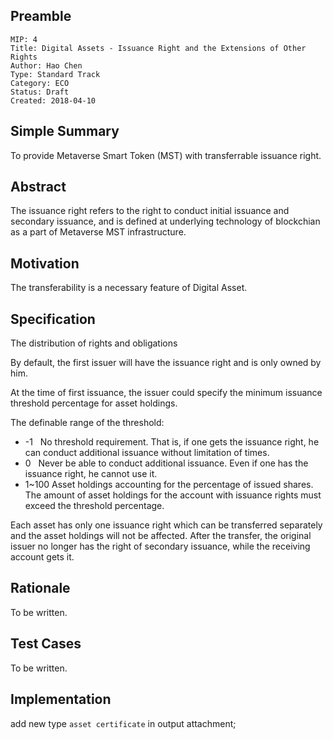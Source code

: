 ## Preamble

```
MIP: 4
Title: Digital Assets - Issuance Right and the Extensions of Other Rights 
Author: Hao Chen
Type: Standard Track
Category: ECO
Status: Draft
Created: 2018-04-10
```

## Simple Summary
To provide Metaverse Smart Token (MST) with transferrable issuance right. 

## Abstract
The issuance right refers to the right to conduct initial issuance and secondary issuance, and is defined at underlying technology of blockchian as a part of Metaverse MST infrastructure. 

## Motivation
The transferability is a necessary feature of Digital Asset. 

## Specification
The distribution of rights and obligations

By default, the first issuer will have the issuance right and is only owned by him.

At the time of first issuance, the issuer could specify the minimum issuance threshold percentage for asset holdings.

The definable range of the threshold:
- -1           No threshold requirement. That is, if one gets the issuance right, he can conduct additional issuance without limitation of times.
- 0            Never be able to conduct additional issuance. Even if one has the issuance right, he cannot use it.
- 1~100    Asset holdings accounting for the percentage of issued shares. The amount of asset holdings for the account with issuance rights must exceed the threshold percentage.


Each asset has only one issuance right which can be transferred separately and the asset holdings will not be affected. After the transfer, the original issuer no longer has the right of secondary issuance, while the receiving account gets it. 

## Rationale

To be written.

## Test Cases

To be written.

## Implementation
add new type `asset certificate` in output attachment;

